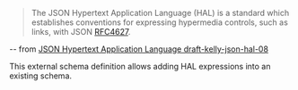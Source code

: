 > The JSON Hypertext Application Language (HAL) is a standard which
> establishes conventions for expressing hypermedia controls, such as
> links, with JSON [RFC4627](https://tools.ietf.org/html/rfc4627).

-- from [JSON Hypertext Application Language draft-kelly-json-hal-08](https://tools.ietf.org/html/draft-kelly-json-hal-08)

This external schema definition allows adding HAL expressions into an existing schema.
